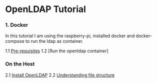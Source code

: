 # OpenLDAP Tutorial
### 1. Docker
In this tutorial I am using the raspberry-pi, installed docker and docker-compose to run the ldap as container.

1.1 [Pre-requisites](https://github.com/jinnabaalu/openldap-tutorial/blob/main/prerequisites.md)
1.2 [Run the openldap container]


### On the Host 
2.1 [Install OpenLDAP](https://github.com/jinnabaalu/openldap-tutorial/blob/main/2.1.Install-OpenLDAP-on-the-Host.md)
2.2 [Understanding file structure]()

